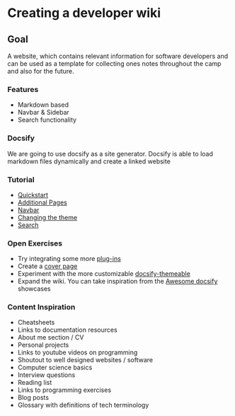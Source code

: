 # Creating a developer wiki

## Goal

A website, which contains relevant information for software developers and can
be used as a template for collecting ones notes throughout the camp and also for
the future.

### Features

- Markdown based
- Navbar & Sidebar
- Search functionality

### Docsify

We are going to use docsify as a site generator. Docsify is able to load
markdown files dynamically and create a linked website

### Tutorial

- [Quickstart](https://docsify.js.org/#/quickstart)
- [Additional Pages](https://docsify.js.org/#/more-pages)
- [Navbar](https://docsify.js.org/#/custom-navbar)
- [Changing the theme](https://docsify.js.org/#/themes)
- [Search](https://docsify.js.org/#/plugins?id=full-text-search)

### Open Exercises

- Try integrating some more [plug-ins](https://docsify.js.org/#/plugins)
- Create a [cover page](https://docsify.js.org/#/cover)
- Experiment with the more customizable [docsify-themeable](https://jhildenbiddle.github.io/docsify-themeable/#/)
- Expand the wiki. You can take inspiration from the [Awesome docsify](https://docsify.js.org/#/awesome) showcases

### Content Inspiration

- Cheatsheets
- Links to documentation resources
- About me section / CV
- Personal projects
- Links to youtube videos on programming
- Shoutout to well designed websites / software
- Computer science basics
- Interview questions
- Reading list
- Links to programming exercises
- Blog posts
- Glossary with definitions of tech terminology

